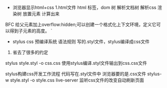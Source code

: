 - 浏览器显示html+css
1.html文件
html 标签，dom 树
解析文档树
解析css 渲染树
放置元素 计算出来

BFC
给父元素加上overflow:hidden;可以创建一个格式化上下文环境，定义它可以得到子元素的高度。  `   
- stylus 
css 预编译系统 语法规则
写的.styl文件，stylus编译成css文件
1. 省去了很多的约定

stylus style.styl -o css.css
使用stylus编译.styl文件输出到css.css文件

stylus构建css开发工作流程
代码写在.styl文件中
浏览器要的是.css文件
stylus-w style.styl -o style.css
live-server 监听css文件的改变自动刷新页面
